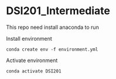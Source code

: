 # DSI201_Intermediate

This repo need install anaconda to run

Install environment
```
conda create env -f environment.yml
```
Activate environment
```
conda activate DSI201
```
